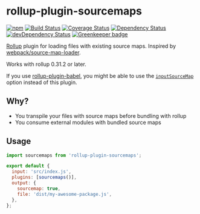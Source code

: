 # rollup-plugin-sourcemaps

[![npm](https://img.shields.io/npm/v/rollup-plugin-sourcemaps.svg)](https://www.npmjs.com/package/rollup-plugin-sourcemaps)
[![Build Status](https://img.shields.io/travis/maxdavidson/rollup-plugin-sourcemaps/master.svg)](https://travis-ci.org/maxdavidson/rollup-plugin-sourcemaps)
[![Coverage Status](https://img.shields.io/coveralls/maxdavidson/rollup-plugin-sourcemaps/master.svg)](https://coveralls.io/github/maxdavidson/rollup-plugin-sourcemaps?branch=master)
[![Dependency Status](https://img.shields.io/david/maxdavidson/rollup-plugin-sourcemaps.svg)](https://david-dm.org/maxdavidson/rollup-plugin-sourcemaps)
[![devDependency Status](https://img.shields.io/david/dev/maxdavidson/rollup-plugin-sourcemaps.svg)](https://david-dm.org/maxdavidson/rollup-plugin-sourcemaps?type=dev)
[![Greenkeeper badge](https://badges.greenkeeper.io/maxdavidson/rollup-plugin-sourcemaps.svg)](https://greenkeeper.io/)

[Rollup](https://rollupjs.org) plugin for loading files with existing source maps. 
Inspired by [webpack/source-map-loader](https://github.com/webpack/source-map-loader).

Works with rollup 0.31.2 or later.

If you use [rollup-plugin-babel](https://github.com/rollup/rollup-plugin-babel),
you might be able to use the [`inputSourceMap`](https://babeljs.io/docs/en/options#inputsourcemap) option instead of this plugin.

## Why?

- You transpile your files with source maps before bundling with rollup
- You consume external modules with bundled source maps

## Usage

```javascript
import sourcemaps from 'rollup-plugin-sourcemaps';

export default {
  input: 'src/index.js',
  plugins: [sourcemaps()],
  output: {
    sourcemap: true,
    file: 'dist/my-awesome-package.js',
  },
};
```
